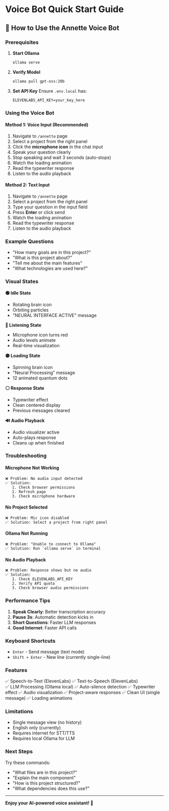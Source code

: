 # Voice Bot Quick Start Guide

## 🎤 How to Use the Annette Voice Bot

### Prerequisites
1. **Start Ollama**
   ```bash
   ollama serve
   ```

2. **Verify Model**
   ```bash
   ollama pull gpt-oss:20b
   ```

3. **Set API Key**
   Ensure `.env.local` has:
   ```env
   ELEVENLABS_API_KEY=your_key_here
   ```

### Using the Voice Bot

#### Method 1: Voice Input (Recommended)
1. Navigate to `/annette` page
2. Select a project from the right panel
3. Click the **microphone icon** in the chat input
4. Speak your question clearly
5. Stop speaking and wait 3 seconds (auto-stops)
6. Watch the loading animation
7. Read the typewriter response
8. Listen to the audio playback

#### Method 2: Text Input
1. Navigate to `/annette` page
2. Select a project from the right panel
3. Type your question in the input field
4. Press **Enter** or click send
5. Watch the loading animation
6. Read the typewriter response
7. Listen to the audio playback

### Example Questions
- "How many goals are in this project?"
- "What is this project about?"
- "Tell me about the main features"
- "What technologies are used here?"

### Visual States

**🟢 Idle State**
- Rotating brain icon
- Orbiting particles
- "NEURAL INTERFACE ACTIVE" message

**🔵 Listening State**
- Microphone icon turns red
- Audio levels animate
- Real-time visualization

**🟣 Loading State**
- Spinning brain icon
- "Neural Processing" message
- 12 animated quantum dots

**⚪ Response State**
- Typewriter effect
- Clean centered display
- Previous messages cleared

**🔊 Audio Playback**
- Audio visualizer active
- Auto-plays response
- Cleans up when finished

### Troubleshooting

#### Microphone Not Working
```
❌ Problem: No audio input detected
✅ Solution: 
   1. Check browser permissions
   2. Refresh page
   3. Check microphone hardware
```

#### No Project Selected
```
❌ Problem: Mic icon disabled
✅ Solution: Select a project from right panel
```

#### Ollama Not Running
```
❌ Problem: "Unable to connect to Ollama"
✅ Solution: Run `ollama serve` in terminal
```

#### No Audio Playback
```
❌ Problem: Response shows but no audio
✅ Solution: 
   1. Check ELEVENLABS_API_KEY
   2. Verify API quota
   3. Check browser audio permissions
```

### Performance Tips

1. **Speak Clearly**: Better transcription accuracy
2. **Pause 3s**: Automatic detection kicks in
3. **Short Questions**: Faster LLM responses
4. **Good Internet**: Faster API calls

### Keyboard Shortcuts

- `Enter` - Send message (text mode)
- `Shift + Enter` - New line (currently single-line)

### Features

✅ Speech-to-Text (ElevenLabs)
✅ Text-to-Speech (ElevenLabs)  
✅ LLM Processing (Ollama local)
✅ Auto-silence detection
✅ Typewriter effect
✅ Audio visualization
✅ Project-aware responses
✅ Clean UI (single message)
✅ Loading animations

### Limitations

- Single message view (no history)
- English only (currently)
- Requires internet for STT/TTS
- Requires local Ollama for LLM

### Next Steps

Try these commands:
- "What files are in this project?"
- "Explain the main component"
- "How is this project structured?"
- "What dependencies does this use?"

---

**Enjoy your AI-powered voice assistant! 🚀**
